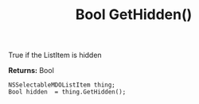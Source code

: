 ﻿---
uid: crmscript_ref_NSSelectableMDOListItem_GetHidden
title: Bool GetHidden()
intellisense: NSSelectableMDOListItem.GetHidden
keywords: NSSelectableMDOListItem, GetHidden
so.topic: reference
---

True if the ListItem is hidden

**Returns:** Bool


```crmscript
NSSelectableMDOListItem thing;
Bool hidden  = thing.GetHidden();
```


